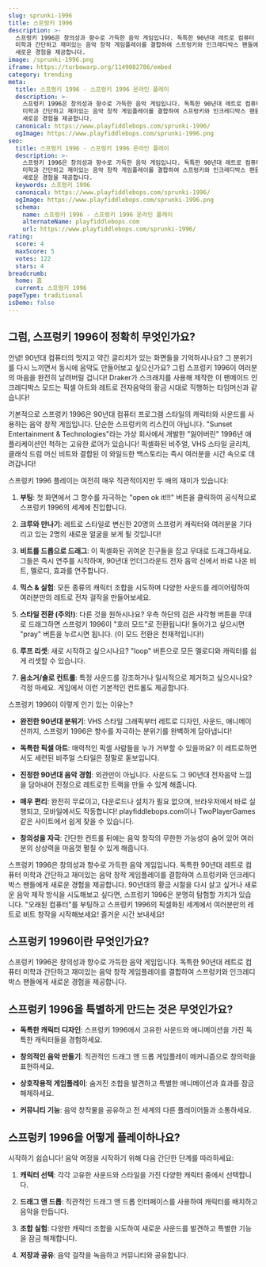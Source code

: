 ```yaml
---
slug: sprunki-1996
title: 스프렁키 1996
description: >-
  스프렁키 1996은 창의성과 향수로 가득한 음악 게임입니다. 독특한 90년대 레트로 컴퓨터 
  미학과 간단하고 재미있는 음악 창작 게임플레이를 결합하여 스프렁키와 인크레디박스 팬들에게 
  새로운 경험을 제공합니다.
image: /sprunki-1996.png
iframe: https://turbowarp.org/1149082786/embed
category: trending
meta:
  title: 스프렁키 1996 - 스프렁키 1996 온라인 플레이
  description: >-
    스프렁키 1996은 창의성과 향수로 가득한 음악 게임입니다. 독특한 90년대 레트로 컴퓨터 
    미학과 간단하고 재미있는 음악 창작 게임플레이를 결합하여 스프렁키와 인크레디박스 팬들에게 
    새로운 경험을 제공합니다.
  canonical: https://www.playfiddlebops.com/sprunki-1996/
  ogImage: https://www.playfiddlebops.com/sprunki-1996.png
seo:
  title: 스프렁키 1996 - 스프렁키 1996 온라인 플레이
  description: >-
    스프렁키 1996은 창의성과 향수로 가득한 음악 게임입니다. 독특한 90년대 레트로 컴퓨터 
    미학과 간단하고 재미있는 음악 창작 게임플레이를 결합하여 스프렁키와 인크레디박스 팬들에게 
    새로운 경험을 제공합니다.
  keywords: 스프렁키 1996
  canonical: https://www.playfiddlebops.com/sprunki-1996/
  ogImage: https://www.playfiddlebops.com/sprunki-1996.png
  schema:
    name: 스프렁키 1996 - 스프렁키 1996 온라인 플레이
    alternateName: playfiddlebops.com
    url: https://www.playfiddlebops.com/sprunki-1996/
rating:
  score: 4
  maxScore: 5
  votes: 122
  stars: 4
breadcrumb:
  home: 홈
  current: 스프렁키 1996
pageType: traditional
isDemo: false
---
```


## 그럼, 스프렁키 1996이 정확히 무엇인가요?

안녕! 90년대 컴퓨터의 멋지고 약간 글리치가 있는 화면들을 기억하시나요? 그 분위기를 다시 느끼면서 동시에 음악도 만들어보고 싶으신가요? 그럼 스프렁키 1996이 여러분의 마음을 완전히 날려버릴 겁니다! Draker가 스크래치를 사용해 제작한 이 팬메이드 인크레디박스 모드는 픽셀 아트와 레트로 전자음악의 황금 시대로 직행하는 타임머신과 같습니다!

기본적으로 스프렁키 1996은 90년대 컴퓨터 프로그램 스타일의 캐릭터와 사운드를 사용하는 음악 창작 게임입니다. 단순한 스프렁키의 리스킨이 아닙니다. "Sunset Entertainment & Technologies"라는 가상 회사에서 개발한 "잃어버린" 1996년 애플리케이션인 척하는 고유한 로어가 있습니다! 픽셀화된 비주얼, VHS 스타일 글리치, 클래식 드럼 머신 비트와 결합된 이 와일드한 백스토리는 즉시 여러분을 시간 속으로 데려갑니다!

스프렁키 1996 플레이는 여전히 매우 직관적이지만 두 배의 재미가 있습니다:

1. **부팅**: 첫 화면에서 그 향수를 자극하는 "open ok it!!!" 버튼을 클릭하여 공식적으로 스프렁키 1996의 세계에 진입합니다.

2. **크루와 만나기**: 레트로 스타일로 변신한 20명의 스프렁키 캐릭터와 여러분을 기다리고 있는 2명의 새로운 얼굴을 보게 될 것입니다!

3. **비트를 드롭으로 드래그**: 이 픽셀화된 귀여운 친구들을 잡고 무대로 드래그하세요. 그들은 즉시 연주를 시작하며, 90년대 언더그라운드 전자 음악 신에서 바로 나온 비트, 멜로디, 효과를 연주합니다.

4. **믹스 & 실험**: 모든 종류의 캐릭터 조합을 시도하며 다양한 사운드를 레이어링하여 여러분만의 레트로 전자 걸작을 만들어보세요.

5. **스타일 전환 (주의!)**: 다른 것을 원하시나요? 우측 하단의 검은 사각형 버튼을 무대로 드래그하면 스프렁키 1996이 "호러 모드"로 전환됩니다! 돌아가고 싶으시면 "pray" 버튼을 누르시면 됩니다. (이 모드 전환은 천재적입니다!)

6. **루프 리셋**: 새로 시작하고 싶으시나요? "loop" 버튼으로 모든 멜로디와 캐릭터를 쉽게 리셋할 수 있습니다.

7. **음소거/솔로 컨트롤**: 특정 사운드를 강조하거나 일시적으로 제거하고 싶으시나요? 걱정 마세요. 게임에서 이런 기본적인 컨트롤도 제공합니다.

스프렁키 1996이 이렇게 인기 있는 이유는?

- **완전한 90년대 분위기**: VHS 스타일 그래픽부터 레트로 디자인, 사운드, 애니메이션까지, 스프렁키 1996은 향수를 자극하는 분위기를 완벽하게 담아냅니다!

- **독특한 픽셀 아트**: 매력적인 픽셀 사람들을 누가 거부할 수 있을까요? 이 레트로하면서도 세련된 비주얼 스타일은 정말로 돋보입니다.

- **진정한 90년대 음악 경험**: 외관만이 아닙니다. 사운드도 그 90년대 전자음악 느낌을 담아내어 진정으로 레트로한 트랙을 만들 수 있게 해줍니다.

- **매우 편리**: 완전히 무료이고, 다운로드나 설치가 필요 없으며, 브라우저에서 바로 실행되고, 모바일에서도 작동합니다! playfiddlebops.com이나 TwoPlayerGames 같은 사이트에서 쉽게 찾을 수 있습니다.

- **창의성을 자극**: 간단한 컨트롤 뒤에는 음악 창작의 무한한 가능성이 숨어 있어 여러분의 상상력을 마음껏 펼칠 수 있게 해줍니다.

스프렁키 1996은 창의성과 향수로 가득한 음악 게임입니다. 독특한 90년대 레트로 컴퓨터 미학과 간단하고 재미있는 음악 창작 게임플레이를 결합하여 스프렁키와 인크레디박스 팬들에게 새로운 경험을 제공합니다. 90년대의 황금 시절을 다시 살고 싶거나 새로운 음악 제작 방식을 시도해보고 싶다면, 스프렁키 1996은 분명히 탐험할 가치가 있습니다. "오래된 컴퓨터"를 부팅하고 스프렁키 1996의 픽셀화된 세계에서 여러분만의 레트로 비트 창작을 시작해보세요! 즐거운 시간 보내세요!

## 스프렁키 1996이란 무엇인가요?

스프렁키 1996은 창의성과 향수로 가득한 음악 게임입니다. 독특한 90년대 레트로 컴퓨터 미학과 간단하고 재미있는 음악 창작 게임플레이를 결합하여 스프렁키와 인크레디박스 팬들에게 새로운 경험을 제공합니다.

## 스프렁키 1996을 특별하게 만드는 것은 무엇인가요?

- **독특한 캐릭터 디자인**: 스프렁키 1996에서 고유한 사운드와 애니메이션을 가진 독특한 캐릭터들을 경험하세요.

- **창의적인 음악 만들기**: 직관적인 드래그 앤 드롭 게임플레이 메커니즘으로 창의력을 표현하세요.

- **상호작용적 게임플레이**: 숨겨진 조합을 발견하고 특별한 애니메이션과 효과를 잠금 해제하세요.

- **커뮤니티 기능**: 음악 창작물을 공유하고 전 세계의 다른 플레이어들과 소통하세요.

## 스프렁키 1996을 어떻게 플레이하나요?

시작하기 쉽습니다! 음악 여정을 시작하기 위해 다음 간단한 단계를 따라하세요:

1. **캐릭터 선택**: 각각 고유한 사운드와 스타일을 가진 다양한 캐릭터 중에서 선택합니다.

2. **드래그 앤 드롭**: 직관적인 드래그 앤 드롭 인터페이스를 사용하여 캐릭터를 배치하고 음악을 만듭니다.

3. **조합 실험**: 다양한 캐릭터 조합을 시도하여 새로운 사운드를 발견하고 특별한 기능을 잠금 해제합니다.

4. **저장과 공유**: 음악 걸작을 녹음하고 커뮤니티와 공유합니다.